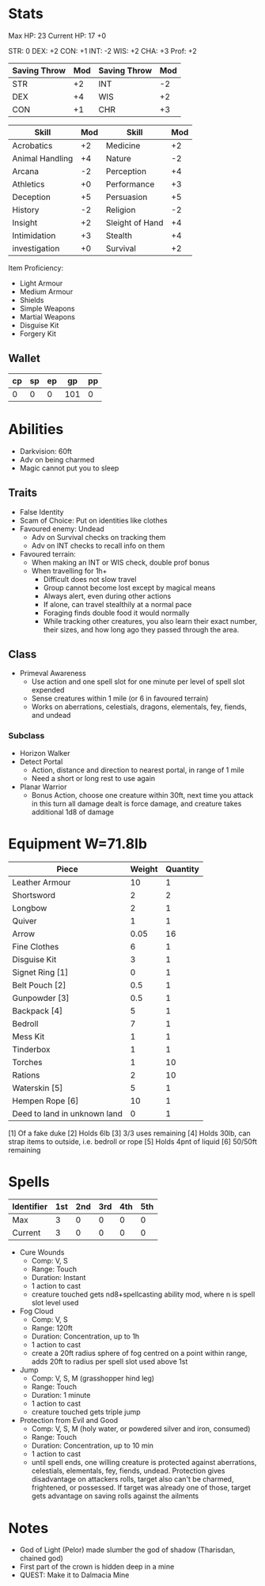 # Stats
Max HP: 23
Current HP: 17 +0

STR: 0
DEX: +2
CON: +1
INT: -2
WIS: +2
CHA: +3
Prof: +2

Saving Throw|Mod|Saving Throw|Mod
---|---|---|---
STR|+2|INT|-2
DEX|+4|WIS|+2
CON|+1|CHR|+3

Skill|Mod|Skill|Mod
---|---|---|---
Acrobatics|+2|Medicine|+2
Animal Handling|+4|Nature|-2
Arcana|-2|Perception|+4
Athletics|+0|Performance|+3
Deception|+5|Persuasion|+5
History|-2|Religion|-2
Insight|+2|Sleight of Hand|+4
Intimidation|+3|Stealth|+4
investigation|+0|Survival|+2
Item Proficiency:
- Light Armour
- Medium Armour
- Shields
- Simple Weapons
- Martial Weapons
- Disguise Kit
- Forgery Kit

## Wallet
cp|sp|ep|gp|pp
---|---|---|---|---
0|0|0|101|0

# Abilities
- Darkvision: 60ft
- Adv on being charmed
- Magic cannot put you to sleep

## Traits
- False Identity
- Scam of Choice: Put on identities like clothes
- Favoured enemy: Undead
	- Adv on Survival checks on tracking them
	- Adv on INT checks to recall info on them
- Favoured terrain: 
	- When making an INT or WIS check, double prof bonus
	- When travelling for 1h+
		- Difficult does not slow travel
		- Group cannot become lost except by magical means
		- Always alert, even during other actions
		- If alone, can travel stealthily at a normal pace
		- Foraging finds double food it would normally
		- While tracking other creatures, you also learn their exact number, their sizes, and how long ago they passed through the area.

## Class
- Primeval Awareness
	- Use action and one spell slot for one minute per level of spell slot expended
	- Sense creatures within 1 mile (or 6 in favoured terrain)
	- Works on aberrations, celestials, dragons, elementals, fey, fiends, and undead

### Subclass
- Horizon Walker
- Detect Portal
	- Action, distance and direction to nearest portal, in range of 1 mile
	- Need a short or long rest to use again
- Planar Warrior
	- Bonus Action, choose one creature within 30ft, next time you attack in this turn all damage dealt is force damage, and creature takes additional 1d8 of damage

# Equipment W=71.8lb
Piece|Weight|Quantity
---|---|---
Leather Armour|10|1
Shortsword|2|2
Longbow|2|1
Quiver|1|1
Arrow|0.05|16
Fine Clothes|6|1
Disguise Kit|3|1
Signet Ring [1]|0|1
Belt Pouch [2]|0.5|1
Gunpowder [3]|0.5|1
Backpack [4]|5|1
Bedroll|7|1
Mess Kit|1|1
Tinderbox|1|1
Torches|1|10
Rations|2|10
Waterskin [5]|5|1
Hempen Rope [6]|10|1
Deed to land in unknown land|0|1

[1] Of a fake duke
[2] Holds 6lb
[3] 3/3 uses remaining
[4] Holds 30lb, can strap items to outside, i.e. bedroll or rope
[5] Holds 4pnt of liquid
[6] 50/50ft remaining

# Spells
Identifier|1st|2nd|3rd|4th|5th
---|---|---|---|---|---
Max|3|0|0|0|0
Current|3|0|0|0|0

- Cure Wounds
	- Comp: V, S
	- Range: Touch
	- Duration: Instant
	- 1 action to cast
	- creature touched gets nd8+spellcasting ability mod, where n is spell slot level used
- Fog Cloud
	- Comp: V, S
	- Range: 120ft
	- Duration: Concentration, up to 1h
	- 1 action to cast
	- create a 20ft radius sphere of fog centred on a point within range, adds 20ft to radius per spell slot used above 1st
- Jump
	- Comp: V, S, M (grasshopper hind leg)
	- Range: Touch
	- Duration: 1 minute
	- 1 action to cast
	- creature touched gets triple jump 
- Protection from Evil and Good
	- Comp: V, S, M (holy water, or powdered silver and iron, consumed)
	- Range: Touch
	- Duration: Concentration, up to 10 min
	- 1 action to cast
	- until spell ends, one willing creature is protected against aberrations, celestials, elementals, fey, fiends, undead. Protection gives disadvantage on attackers rolls, target also can't be charmed, frightened, or possessed. If target was already one of those, target gets advantage on saving rolls against the ailments

# Notes
- God of Light (Pelor) made slumber the god of shadow (Tharisdan, chained god)
- First part of the crown is hidden deep in a mine
- QUEST: Make it to Dalmacia Mine
